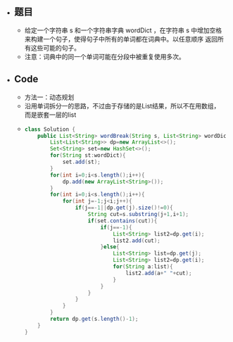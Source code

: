 - ## 题目
	- 给定一个字符串 s 和一个字符串字典 wordDict ，在字符串 s 中增加空格来构建一个句子，使得句子中所有的单词都在词典中。以任意顺序 返回所有这些可能的句子。
	- 注意：词典中的同一个单词可能在分段中被重复使用多次。
- ## Code
	- 方法一：动态规划
	- 沿用单词拆分一的思路，不过由于存储的是List<string>结果，所以不在用数组，而是嵌套一层的list
	- ```java
	  class Solution {
	      public List<String> wordBreak(String s, List<String> wordDict) {
	          List<List<String>> dp=new ArrayList<>();
	          Set<String> set=new HashSet<>();
	          for(String st:wordDict){
	              set.add(st);
	          }
	          for(int i=0;i<s.length();i++){
	              dp.add(new ArrayList<String>());
	          }
	          for(int i=0;i<s.length();i++){
	              for(int j=-1;j<i;j++){
	                  if(j==-1||dp.get(j).size()!=0){
	                      String cut=s.substring(j+1,i+1);
	                      if(set.contains(cut)){
	                          if(j==-1){
	                              List<String> list2=dp.get(i);
	                              list2.add(cut); 
	                          }else{
	                              List<String> list=dp.get(j);
	                              List<String> list2=dp.get(i);
	                              for(String a:list){
	                                  list2.add(a+" "+cut);
	                              }
	                          } 
	                      }
	                  }
	              }
	          }
	          return dp.get(s.length()-1);
	      }
	  }
	  ```